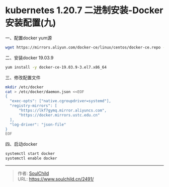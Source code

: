 # kubernetes 1.20.7 二进制安装-Docker安装配置(九) 

<!--more-->
一、配置docker yum源
```bash
wget https://mirrors.aliyun.com/docker-ce/linux/centos/docker-ce.repo -O /etc/yum.repos.d/docker-ce.repo
```


二、安装docker 19.03.9
```bash
yum install -y docker-ce-19.03.9-3.el7.x86_64
```

三、修改配置文件
```bash
mkdir /etc/docker
cat > /etc/docker/daemon.json <<EOF
{
  "exec-opts": ["native.cgroupdriver=systemd"],
  "registry-mirrors": [
      "https://lkf7gymq.mirror.aliyuncs.com",
      "https://docker.mirrors.ustc.edu.cn"
  ],
  "log-driver": "json-file"
}
EOF
```

四、启动docker
```bash
systemctl start docker
systemctl enable docker
```


---

> 作者: [SoulChild](https://www.soulchild.cn)  
> URL: https://www.soulchild.cn/2491/  

